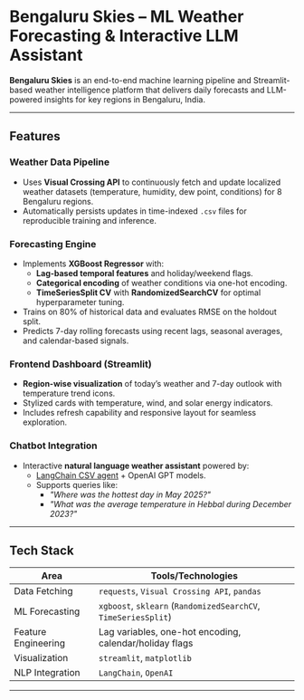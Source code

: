 # Bengaluru Skies – ML Weather Forecasting & Interactive LLM Assistant

**Bengaluru Skies** is an end-to-end machine learning pipeline and Streamlit-based weather intelligence platform that delivers daily forecasts and LLM-powered insights for key regions in Bengaluru, India.

---

## Features

### Weather Data Pipeline
- Uses **Visual Crossing API** to continuously fetch and update localized weather datasets (temperature, humidity, dew point, conditions) for 8 Bengaluru regions.
- Automatically persists updates in time-indexed `.csv` files for reproducible training and inference.

### Forecasting Engine
- Implements **XGBoost Regressor** with:
  - **Lag-based temporal features** and holiday/weekend flags.
  - **Categorical encoding** of weather conditions via one-hot encoding.
  - **TimeSeriesSplit CV** with **RandomizedSearchCV** for optimal hyperparameter tuning.
- Trains on 80% of historical data and evaluates RMSE on the holdout split.
- Predicts 7-day rolling forecasts using recent lags, seasonal averages, and calendar-based signals.

### Frontend Dashboard (Streamlit)
- **Region-wise visualization** of today’s weather and 7-day outlook with temperature trend icons.
- Stylized cards with temperature, wind, and solar energy indicators.
- Includes refresh capability and responsive layout for seamless exploration.

### Chatbot Integration
- Interactive **natural language weather assistant** powered by:
  - [LangChain CSV agent](https://docs.langchain.com/docs/integrations/tools/csv) + OpenAI GPT models.
  - Supports queries like:
    - _"Where was the hottest day in May 2025?"_
    - _"What was the average temperature in Hebbal during December 2023?"_

---

## Tech Stack

| Area | Tools/Technologies |
|------|--------------------|
| Data Fetching | `requests`, `Visual Crossing API`, `pandas` |
| ML Forecasting | `xgboost`, `sklearn` (`RandomizedSearchCV`, `TimeSeriesSplit`) |
| Feature Engineering | Lag variables, one-hot encoding, calendar/holiday flags |
| Visualization | `streamlit`, `matplotlib` |
| NLP Integration | `LangChain`, `OpenAI` |


---


